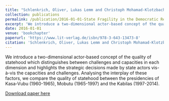 ```yaml
---
title: "Schlenkrich, Oliver, Lukas Lemm and Christoph Mohamad-Klotzbach. 2016. State Fragility in the Democratic Republic of the Congo 1960-2014: A New Approach for Assessing the Quality of Statehood by Analysing the Relationship between Capacities, Challenges and State Actors. In: Julien Bobineau and Philipp Gieg [eds.]: The Democratic Republic of the Congo. Problems, Progress and Prospects, 57-86. Berlin: Lit."
collection: publications
permalink: /publication/2016-01-01-State Fragility in the Democratic Republic of the Congo 1960-2014
excerpt: 'We introduce a two-dimensional actor-based concept of the quality of statehood which distinguishes between challenges and capacities in each dimension and highlights the strategic decisions made by state actors vis-à-vis the capacities and challenges. Analysing the interplay of these factors, we compare the quality of statehood between the presidencies of Kasa-Vubu (1960-1965), Mobutu (1965-1997) and the Kabilas (1997-2014).'
date: 2016-01-01
venue: 'bookchapter'
paperurl: 'https://www.lit-verlag.de/isbn/978-3-643-13473-8'
citation: 'Schlenkrich, Oliver, Lukas Lemm and Christoph Mohamad-Klotzbach. 2016. State Fragility in the Democratic Republic of the Congo 1960-2014: A New Approach for Assessing the Quality of Statehood by Analysing the Relationship between Capacities, Challenges and State Actors. In: Julien Bobineau and Philipp Gieg [eds.]: The Democratic Republic of the Congo. Problems, Progress and Prospects, 57-86. Berlin: Lit.'
---
```


We introduce a two-dimensional actor-based concept of the quality of statehood which distinguishes between challenges and capacities in each dimension and highlights the strategic decisions made by state actors vis-à-vis the capacities and challenges. Analysing the interplay of these factors, we compare the quality of statehood between the presidencies of Kasa-Vubu (1960-1965), Mobutu (1965-1997) and the Kabilas (1997-2014).

[Download paper here](https://www.lit-verlag.de/isbn/978-3-643-13473-8)
